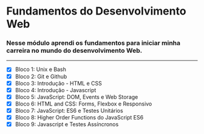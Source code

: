 # Fundamentos do Desenvolvimento Web

### Nesse módulo aprendi os fundamentos para iniciar minha carreira no mundo do desenvolvimento Web.

<hr>

- [x] Bloco 1: Unix e Bash
- [x] Bloco 2: Git e Github
- [x] Bloco 3: Introdução - HTML e CSS
- [x] Bloco 4: Introdução - Javascript
- [x] Bloco 5: JavaScript: DOM, Events e Web Storage
- [x] Bloco 6: HTML and CSS: Forms, Flexbox e Responsivo
- [x] Bloco 7: JavaScript: ES6 e Testes Unitários
- [x] Bloco 8: Higher Order Functions do JavaScript ES6
- [x] Bloco 9: Javascript e Testes Assíncronos